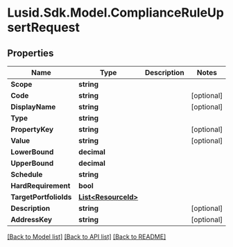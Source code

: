 # Lusid.Sdk.Model.ComplianceRuleUpsertRequest

## Properties

Name | Type | Description | Notes
------------ | ------------- | ------------- | -------------
**Scope** | **string** |  | 
**Code** | **string** |  | [optional] 
**DisplayName** | **string** |  | [optional] 
**Type** | **string** |  | 
**PropertyKey** | **string** |  | [optional] 
**Value** | **string** |  | [optional] 
**LowerBound** | **decimal** |  | 
**UpperBound** | **decimal** |  | 
**Schedule** | **string** |  | 
**HardRequirement** | **bool** |  | 
**TargetPortfolioIds** | [**List&lt;ResourceId&gt;**](ResourceId.md) |  | 
**Description** | **string** |  | [optional] 
**AddressKey** | **string** |  | [optional] 

[[Back to Model list]](../README.md#documentation-for-models) [[Back to API list]](../README.md#documentation-for-api-endpoints) [[Back to README]](../README.md)


